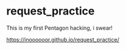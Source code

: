 # request_practice

This is my first Pentagon hacking, i swear!

https://inoooooor.github.io/request_practice/
